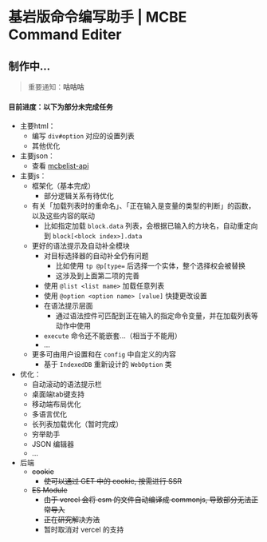 # 基岩版命令编写助手 | MCBE Command Editer

## 制作中...

> 重要通知：**咕咕咕**

#### 目前进度：以下为部分未完成任务

- 主要html：
    - 编写 `div#option` 对应的设置列表
    - 其他优化
- 主要json：
    - 查看 [mcbelist-api](https://github.com/PFiS1737/mcbelist-api)
- 主要js：
    - 框架化（基本完成）
        - 部分逻辑关系有待优化
    - 有关「加载列表时的重命名」、「正在输入是变量的类型的判断」的函数，以及这些内容的联动
        - 比如指定加载 `block.data` 列表，会根据已输入的方块名，自动重定向到 `block[<block index>].data`
    - 更好的语法提示及自动补全模块
        - 对目标选择器的自动补全仍有问题
            - 比如使用 `tp @p[type=` 后选择一个实体，整个选择权会被替换
            - 这涉及到上面第二项的完善
        - 使用 `@list <list mame>` 加载任意列表
        - 使用 `@option <option name> [value]` 快捷更改设置
        - 在语法提示层面
            - 通过语法控件可匹配到正在输入的指定命令变量，并在加载列表等动作中使用
        - `execute` 命令还不能嵌套...（相当于不能用）
        - ...
    - 更多可由用户设置和在 `config` 中自定义的内容
        - 基于 `IndexedDB` 重新设计的 `WebOption` 类
- 优化：
    - 自动滚动的语法提示栏
    - 桌面端tab键支持
    - 移动端布局优化
    - 多语言优化
    - 长列表加载优化（暂时完成）
    - 穷举助手
    - JSON 编辑器
    - ...
- 后端
    - ~~cookie~~
        - ~~使可以通过 GET 中的 cookie, 按需进行 SSR~~
    - ~~ES Module~~
        - ~~由于 vercel 会将 esm 的文件自动编译成 commonjs, 导致部分无法正常导入~~
        - ~~正在研究解决方法~~
        - 暂时取消对 vercel 的支持